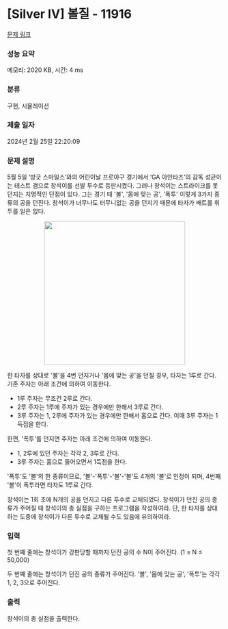 # [Silver IV] 볼질 - 11916 

[문제 링크](https://www.acmicpc.net/problem/11916) 

### 성능 요약

메모리: 2020 KB, 시간: 4 ms

### 분류

구현, 시뮬레이션

### 제출 일자

2024년 2월 25일 22:20:09

### 문제 설명

<p>5월 5일 ‘방긋 스마일스’와의 어린이날 프로야구 경기에서 ‘GA 아인타즈’의 감독 성균이는 테스트 겸으로 창석이를 선발 투수로 등판시켰다. 그러나 창석이는 스트라이크를 못 던지는 치명적인 단점이 있다. 그는 경기 때 '볼', '몸에 맞는 공', '폭투' 이렇게 3가지 종류의 공을 던진다. 창석이가 너무나도 터무니없는 공을 던지기 때문에 타자가 배트를 휘두를 일은 없다.</p>

<p style="text-align:center"><img alt="" src="" style="height:335px; width:330px"></p>

<p>한 타자를 상대로 '볼'을 4번 던지거나 '몸에 맞는 공'을 던질 경우, 타자는 1루로 간다. 기존 주자는 아래 조건에 의하여 이동한다.</p>

<ul>
	<li>1루 주자는 무조건 2루로 간다.</li>
	<li>2루 주자는 1루에 주자가 있는 경우에만 한해서 3루로 간다.</li>
	<li>3루 주자는 1, 2루에 주자가 있는 경우에만 한해서 홈으로 간다. 이때 3루 주자는 1득점을 한다.</li>
</ul>

<p>한편, '폭투'를 던지면 주자는 아래 조건에 의하여 이동한다.</p>

<ul>
	<li>1, 2루에 있던 주자는 각각 2, 3루로 간다.</li>
	<li>3루 주자는 홈으로 들어오면서 1득점을 한다.</li>
</ul>

<p>'폭투'도 '볼'의 한 종류이므로, '볼'-'폭투'-'볼'-'볼'도 4개의 '볼'로 인정이 되며, 4번째 '볼'이 폭투라면 타자도 1루로 간다.</p>

<p>창석이는 1회 초에 N개의 공을 던지고 다른 투수로 교체되었다. 창석이가 던진 공의 종류가 주어질 때 창석이의 총 실점을 구하는 프로그램을 작성하여라. 단, 한 타자를 상대하는 도중에 창석이가 다른 투수로 교체될 수도 있음에 유의하여라.</p>

### 입력 

 <p>첫 번째 줄에는 창석이가 강판당할 때까지 던진 공의 수 N이 주어진다. (1 ≤ N ≤ 50,000)</p>

<p>두 번째 줄에는 창석이가 던진 공의 종류가 주어진다. '볼', '몸에 맞는 공', '폭투'는 각각 1, 2, 3으로 주어진다.</p>

### 출력 

 <p>창석이의 총 실점을 출력한다.</p>

